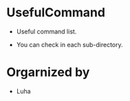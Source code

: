 # UsefulCommand
- Useful command list.

- You can check in each sub-directory.

# Orgarnized by 
- Luha
